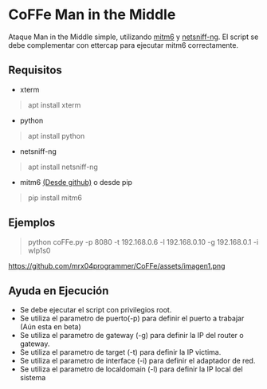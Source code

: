 # CoFFe Man in the Middle 
Ataque Man in the Middle simple, utilizando [mitm6](https://github.com/fox-it/mitm6) y [netsniff-ng](https://github.com/netsniff-ng/netsniff-ng).
El script se debe complementar con ettercap para ejecutar mitm6 correctamente.

## Requisitos
- xterm
> apt install xterm
- python
> apt install python
- netsniff-ng
> apt install netsniff-ng
- mitm6 [(Desde github)](https://github.com/fox-it/mitm6) o desde pip
> pip install mitm6

## Ejemplos
> python coFFe.py -p 8080 -t 192.168.0.6 -l 192.168.0.10 -g 192.168.0.1 -i wlp1s0

https://github.com/mrx04programmer/CoFFe/assets/imagen1.png

## Ayuda en Ejecución
- Se debe ejecutar el script con privilegios root.
- Se utiliza el parametro de puerto(-p) para definir el puerto a trabajar  (Aún esta en beta)
- Se utiliza el parametro de gateway (-g) para definir la IP del router o gateway.
- Se utiliza el parametro de target (-t) para definir la IP victima.
- Se utiliza el parametro de interface (-i) para definir el adaptador de red.
- Se utiliza el parametro de localdomain (-l) para definir la IP local del sistema
